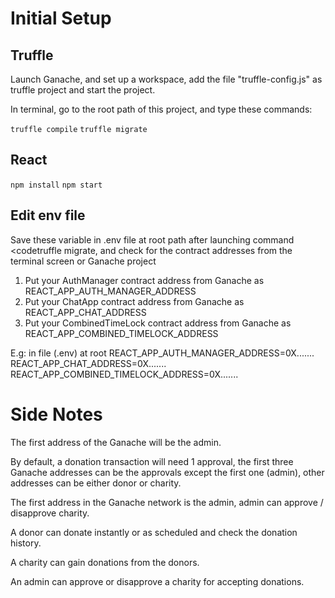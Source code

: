 # Initial Setup

## Truffle
Launch Ganache, and set up a workspace, add the file "truffle-config.js" as truffle project and start the project.

In terminal, go to the root path of this project, and type these commands:

<code>truffle compile</code>
<code>truffle migrate</code>

## React
<code>npm install</code>
<code>npm start</code>

## Edit env file
Save these variable in .env file at root path after launching command <codetruffle migrate</code>, and check for the contract addresses from the terminal screen or Ganache project

1. Put your AuthManager contract address from Ganache as REACT_APP_AUTH_MANAGER_ADDRESS
2. Put your ChatApp contract address from Ganache as REACT_APP_CHAT_ADDRESS
3. Put your CombinedTimeLock contract address from Ganache as REACT_APP_COMBINED_TIMELOCK_ADDRESS

E.g: in file (.env) at root
REACT_APP_AUTH_MANAGER_ADDRESS=0X.......
REACT_APP_CHAT_ADDRESS=0X.......
REACT_APP_COMBINED_TIMELOCK_ADDRESS=0X.......

# Side Notes
The first address of the Ganache will be the admin. 

By default, a donation transaction will need 1 approval, the first three Ganache addresses can be the approvals except the first one (admin), other addresses can be either donor or charity.

The first address in the Ganache network is the admin, admin can approve / disapprove charity.

A donor can donate instantly or as scheduled and check the donation history.

A charity can gain donations from the donors.

An admin can approve or disapprove a charity for accepting donations.
